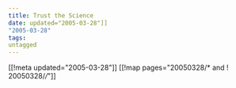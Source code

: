 ```yaml
---
title: Trust the Science
date: updated="2005-03-28"]]
"2005-03-28"
tags:
untagged
---
```

[[!meta updated="2005-03-28"]]
[[!map pages="20050328/* and ! 20050328/*/*"]]
